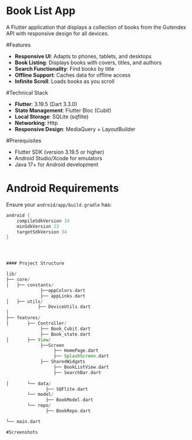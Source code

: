 # Book List App 
A Flutter application that displays a collection of books from the Gutendex API with responsive design for all devices. 

#Features

- **Responsive UI**: Adapts to phones, tablets, and desktops
- **Book Listing**: Displays books with covers, titles, and authors
- **Search Functionality**: Find books by title 
- **Offline Support**: Caches data for offline access
- **Infinite Scroll**: Loads books as you scroll

#Technical Stack
- **Flutter**: 3.19.5 (Dart 3.3.0)
- **State Management**: Flutter Bloc (Cubit)
- **Local Storage**: SQLite (sqflite)
- **Networking**: Http 
- **Responsive Design**: MediaQuery + LayoutBuilder

#Prerequisites
- Flutter SDK (version 3.19.5 or higher)
- Android Studio/Xcode for emulators
- Java 17+ for Android development

# Android Requirements

Ensure your `android/app/build.gradle` has:
```gradle
android {
    compileSdkVersion 34
    minSdkVersion 23
    targetSdkVersion 34
}




#### Project Structure

lib/
├── core/
│   ├── constants/ 
             ├──appColors.dart
             ├── appLinks.dart  
│   ├── utils/  
            ├── DeviceUtils.dart      
│   
├── features/
│       ├── Controller/  
             ├── Book_Cubit.dart  
             ├── Book_state.dart  
│       ├── View/  
             ├──Screen
                  ├── HomePage.dart  
                  ├── SplashScreen.dart  
             ├── SharedWidgets 
                  ├── BookListView.dart  
                  ├── SearchBar.dart  
   
│       └── data/ 
               ├── SQFlite.dart  
        └── model/
               ├── BookModel.dart  
        └── repo/
               ├── BookRepo.dart  

└── main.dart           

#Screenshots


